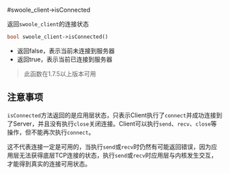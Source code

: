 #swoole_client->isConnected

返回`swoole_client`的连接状态
```php
bool swoole_client->isConnected()
```

* 返回false，表示当前未连接到服务器
* 返回true，表示当前已连接到服务器

> 此函数在1.7.5以上版本可用

注意事项
----
`isConnected`方法返回的是应用层状态，只表示Client执行了`connect`并成功连接到了Server，并且没有执行`close`关闭连接。Client可以执行`send`、`recv`、`close`等操作，但不能再次执行`connect`。

这不代表连接一定是可用的，当执行`send`或`recv`时仍然有可能返回错误，因为应用层无法获得底层TCP连接的状态，执行`send`或`recv`时应用层与内核发生交互，才能得到真实的连接可用状态。